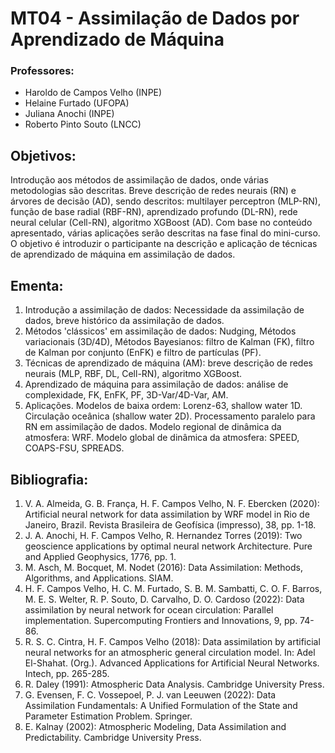 # MT04 - Assimilação de Dados por Aprendizado de Máquina

### Professores:
- Haroldo de Campos Velho (INPE)
- Helaine Furtado (UFOPA)
- Juliana Anochi (INPE) 
- Roberto Pinto Souto (LNCC)


## Objetivos: 
Introdução aos métodos de assimilação de dados, onde várias metodologias são descritas. Breve descrição de redes neurais (RN) e árvores de decisão (AD), sendo descritos: multilayer perceptron (MLP-RN), função de base radial (RBF-RN), aprendizado profundo (DL-RN), rede neural celular (Cell-RN), algoritmo XGBoost (AD). Com base no conteúdo apresentado, várias aplicações serão descritas na fase final do mini-curso. O objetivo é introduzir o participante na descrição e aplicação de técnicas de aprendizado de máquina em assimilação de dados.

## Ementa:
1. Introdução a assimilação de dados: Necessidade da assimilação de dados, breve histórico da assimilação de dados.
2. Métodos 'clássicos' em assimilação de dados: Nudging, Métodos variacionais (3D/4D), Métodos Bayesianos: filtro de Kalman (FK), filtro de Kalman por conjunto (EnFK) e filtro de partículas (PF).
3. Técnicas de aprendizado de máquina (AM): breve descrição de redes neurais (MLP, RBF, DL, Cell-RN), algoritmo XGBoost.
4. Aprendizado de máquina para assimilação de dados: análise de complexidade, FK, EnFK, PF, 3D-Var/4D-Var, AM.
5. Aplicações. Modelos de baixa ordem: Lorenz-63, shallow water 1D. Circulação oceânica (shallow water 2D). Processamento paralelo para RN em assimilação de dados. Modelo regional de dinâmica da atmosfera: WRF. Modelo global de dinâmica da atmosfera: SPEED, COAPS-FSU, SPREADS.


## Bibliografia:
1. V. A. Almeida, G. B. França, H. F. Campos Velho, N. F. Ebercken (2020): Artificial neural network for data assimilation by WRF model in Rio de Janeiro, Brazil. Revista Brasileira de Geofísica (impresso), 38, pp. 1-18.
2. J. A. Anochi, H. F. Campos Velho, R. Hernandez Torres (2019): Two geoscience applications by optimal neural network Architecture. Pure and Applied Geophysics, 1776, pp. 1.
3. M. Asch, M. Bocquet, M. Nodet (2016): Data Assimilation: Methods, Algorithms, and Applications. SIAM.
4. H. F. Campos Velho, H. C. M. Furtado, S. B. M. Sambatti, C. O. F. Barros, M. E. S. Welter, R. P. Souto, D. Carvalho, D. O. Cardoso (2022): Data assimilation by neural network for ocean circulation: Parallel implementation. Supercomputing Frontiers and Innovations, 9, pp. 74-86.
5. R. S. C. Cintra, H. F. Campos Velho (2018): Data assimilation by artificial neural networks for an atmospheric general circulation model. In: Adel El-Shahat. (Org.). Advanced Applications for Artificial Neural Networks. Intech, pp. 265-285.
6. R. Daley (1991): Atmospheric Data Analysis. Cambridge University Press.
7. G. Evensen, F. C. Vossepoel, P. J. van Leeuwen (2022): Data Assimilation Fundamentals: A Unified Formulation of the State and Parameter Estimation Problem. Springer.
8. E. Kalnay (2002): Atmospheric Modeling, Data Assimilation and Predictability. Cambridge University Press.